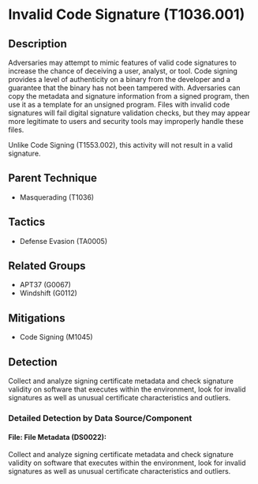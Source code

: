 # Invalid Code Signature (T1036.001)

## Description
Adversaries may attempt to mimic features of valid code signatures to increase the chance of deceiving a user, analyst, or tool. Code signing provides a level of authenticity on a binary from the developer and a guarantee that the binary has not been tampered with. Adversaries can copy the metadata and signature information from a signed program, then use it as a template for an unsigned program. Files with invalid code signatures will fail digital signature validation checks, but they may appear more legitimate to users and security tools may improperly handle these files.

Unlike Code Signing (T1553.002), this activity will not result in a valid signature.

## Parent Technique
- Masquerading (T1036)

## Tactics
- Defense Evasion (TA0005)

## Related Groups
- APT37 (G0067)
- Windshift (G0112)

## Mitigations
- Code Signing (M1045)

## Detection
Collect and analyze signing certificate metadata and check signature validity on software that executes within the environment, look for invalid signatures as well as unusual certificate characteristics and outliers.

### Detailed Detection by Data Source/Component
#### File: File Metadata (DS0022): 
Collect and analyze signing certificate metadata and check signature validity on software that executes within the environment, look for invalid signatures as well as unusual certificate characteristics and outliers.

